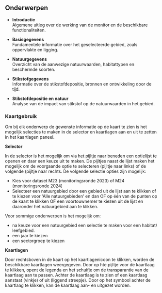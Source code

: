 ## Onderwerpen

- **Introductie**  
  Algemene uitleg over de werking van de monitor en de beschikbare functionaliteiten.

- **Basisgegevens**  
  Fundamentele informatie over het geselecteerde gebied, zoals oppervlakte en ligging.

- **Natuurgegevens**  
  Overzicht van de aanwezige natuurwaarden, habitattypen en beschermde soorten.

- **Stikstofgegevens**  
  Informatie over de stikstofdepositie, bronnen en ontwikkeling door de tijd.

- **Stikstofdepositie en natuur**  
  Analyse van de impact van stikstof op de natuurwaarden in het gebied.

### Kaartgebruik

Om bij elk onderwerp de gewenste informatie op de kaart te zien is het mogelijk selecties te maken in de selector en kaartlagen aan en uit te zetten in het kaartlagen paneel.

**Selector**

In de selector is het mogelijk om via het pijltje naar beneden een optielijst te openen en daar een keuze uit te maken. De pijltjes naast de lijst maken het mogelijk om de voorgaande optie te selecteren (pijltje naar links) of de volgende (pijltje naar rechts.
De volgende selectie opties zijn mogelijk:
- Kies voor dataset M23 (monitoringsronde 2023) of M24 (monitoringsronde 2024)
- Selecteer een natuurgebied door een gebied uit de lijst aan te klikken of te kiezen voor 'Alle natuurgebieden' en dan OF op één van de punten op de kaart te klikken OF een voortouwnemer te kiezen uit de lijst en daaronder het natuurgebied aan te klikken.
  
Voor sommige onderwerpen is het mogelijk om:
- na keuze voor een natuurgebied een selectie te maken voor een habitat/ leefgebied.
- een jaar te kiezen
- een sectorgroep te kiezen

**Kaartlagen**

Door rechtsboven in de kaart op het kaartlagenicoon te klikken, worden de beschikbare kaartlagen weergegeven. Door op hte pijltje voor de kaartlaag te klikken, opent de legenda en het schuifje om de transparantie van de kaartlaag aan te passen. Achter de kaartlaag is te zien of een kaartlaag aanstaat (vinkje) of uit (liggend streepje). Door op het symbool achter de kaartlaag te klikken, kan de kaartlaag aan- en uitgezet worden.
